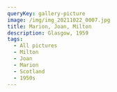 ```yaml
---
queryKey: gallery-picture
image: /img/img_20211022_0007.jpg
title: Marion, Joan, Milton
description: Glasgow, 1959
tags:
  - All pictures
  - Milton
  - Joan
  - Marion
  - Scotland
  - 1950s
---
```

